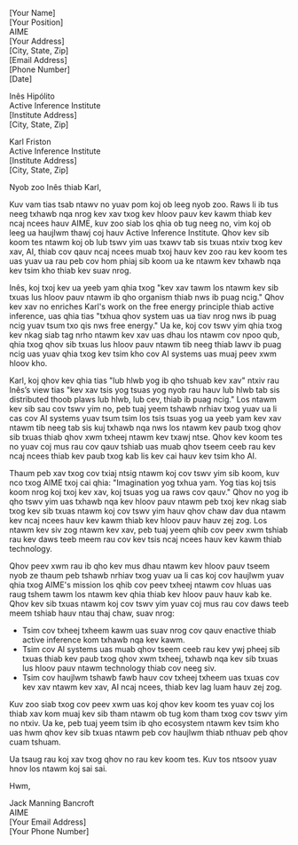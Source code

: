 [Your Name]  
[Your Position]  
AIME  
[Your Address]  
[City, State, Zip]  
[Email Address]  
[Phone Number]  
[Date]  

Inês Hipólito  
Active Inference Institute  
[Institute Address]  
[City, State, Zip]  

Karl Friston  
Active Inference Institute  
[Institute Address]  
[City, State, Zip]  

Nyob zoo Inês thiab Karl,

Kuv vam tias tsab ntawv no yuav pom koj ob leeg nyob zoo. Raws li ib tus neeg txhawb nqa nrog kev xav txog kev hloov pauv kev kawm thiab kev ncaj ncees hauv AIME, kuv zoo siab los qhia ob tug neeg no, vim koj ob leeg ua haujlwm thawj coj hauv Active Inference Institute. Qhov kev sib koom tes ntawm koj ob lub tswv yim uas txawv tab sis txuas ntxiv txog kev xav, AI, thiab cov qauv ncaj ncees muab txoj hauv kev zoo rau kev koom tes uas yuav ua rau peb cov hom phiaj sib koom ua ke ntawm kev txhawb nqa kev tsim kho thiab kev suav nrog.

Inês, koj txoj kev ua yeeb yam qhia txog "kev xav tawm los ntawm kev sib txuas lus hloov pauv ntawm ib qho organism thiab nws ib puag ncig." Qhov kev xav no enriches Karl's work on the free energy principle thiab active inference, uas qhia tias "txhua qhov system uas ua tiav nrog nws ib puag ncig yuav tsum txo qis nws free energy." Ua ke, koj cov tswv yim qhia txog kev nkag siab tag nrho ntawm kev xav uas dhau los ntawm cov npoo qub, qhia txog qhov sib txuas lus hloov pauv ntawm tib neeg thiab lawv ib puag ncig uas yuav qhia txog kev tsim kho cov AI systems uas muaj peev xwm hloov kho.

Karl, koj qhov kev qhia tias "lub hlwb yog ib qho tshuab kev xav" ntxiv rau Inês’s view tias "kev xav tsis yog tsuas yog nyob rau hauv lub hlwb tab sis distributed thoob plaws lub hlwb, lub cev, thiab ib puag ncig." Los ntawm kev sib sau cov tswv yim no, peb tuaj yeem tshawb nrhiav txog yuav ua li cas cov AI systems yuav tsum tsim los tsis tsuas yog ua yeeb yam kev xav ntawm tib neeg tab sis kuj txhawb nqa nws los ntawm kev paub txog qhov sib txuas thiab qhov xwm txheej ntawm kev txawj ntse. Qhov kev koom tes no yuav coj mus rau cov qauv tshiab uas muab qhov tseem ceeb rau kev ncaj ncees thiab kev paub txog kab lis kev cai hauv kev tsim kho AI.

Thaum peb xav txog cov txiaj ntsig ntawm koj cov tswv yim sib koom, kuv nco txog AIME txoj cai qhia: "Imagination yog txhua yam. Yog tias koj tsis koom nrog koj txoj kev xav, koj tsuas yog ua raws cov qauv." Qhov no yog ib qho tswv yim uas txhawb nqa kev hloov pauv ntawm peb txoj kev nkag siab txog kev sib txuas ntawm koj cov tswv yim hauv qhov chaw dav dua ntawm kev ncaj ncees hauv kev kawm thiab kev hloov pauv hauv zej zog. Los ntawm kev siv zog ntawm kev xav, peb tuaj yeem qhib cov peev xwm tshiab rau kev daws teeb meem rau cov kev tsis ncaj ncees hauv kev kawm thiab technology.

Qhov peev xwm rau ib qho kev mus dhau ntawm kev hloov pauv tseem nyob ze thaum peb tshawb nrhiav txog yuav ua li cas koj cov haujlwm yuav qhia txog AIME's mission los qhib cov peev txheej ntawm cov hluas uas raug tshem tawm los ntawm kev qhia thiab kev hloov pauv hauv kab ke. Qhov kev sib txuas ntawm koj cov tswv yim yuav coj mus rau cov daws teeb meem tshiab hauv ntau thaj chaw, suav nrog:

- Tsim cov txheej txheem kawm uas suav nrog cov qauv enactive thiab active inference kom txhawb nqa kev kawm.
- Tsim cov AI systems uas muab qhov tseem ceeb rau kev ywj pheej sib txuas thiab kev paub txog qhov xwm txheej, txhawb nqa kev sib txuas lus hloov pauv ntawm technology thiab cov neeg siv.
- Tsim cov haujlwm tshawb fawb hauv cov txheej txheem uas txuas cov kev xav ntawm kev xav, AI ncaj ncees, thiab kev lag luam hauv zej zog.

Kuv zoo siab txog cov peev xwm uas koj qhov kev koom tes yuav coj los thiab xav kom muaj kev sib tham ntawm ob tug kom tham txog cov tswv yim no ntxiv. Ua ke, peb tuaj yeem tsim ib qho ecosystem ntawm kev tsim kho uas hwm qhov kev sib txuas ntawm peb cov haujlwm thiab nthuav peb qhov cuam tshuam.

Ua tsaug rau koj xav txog qhov no rau kev koom tes. Kuv tos ntsoov yuav hnov ​​los ntawm koj sai sai.

Hwm,

Jack Manning Bancroft  
AIME  
[Your Email Address]  
[Your Phone Number]